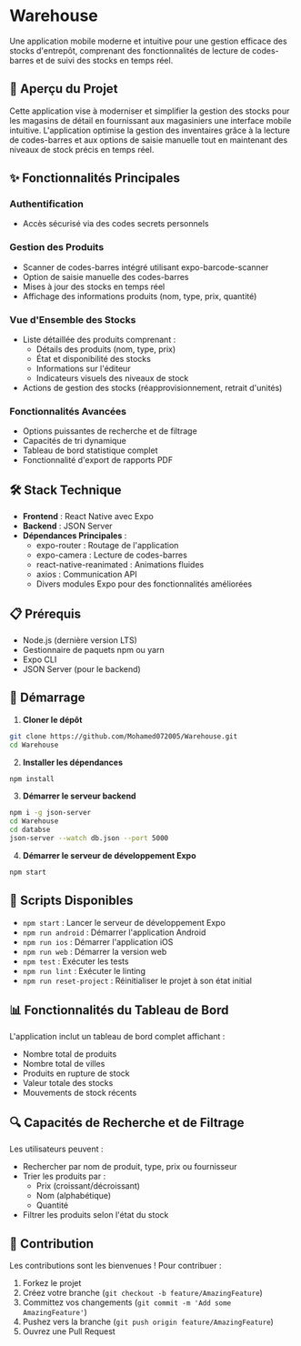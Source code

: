 # Warehouse

Une application mobile moderne et intuitive pour une gestion efficace des stocks d'entrepôt, comprenant des fonctionnalités de lecture de codes-barres et de suivi des stocks en temps réel.

## 🎯 Aperçu du Projet

Cette application vise à moderniser et simplifier la gestion des stocks pour les magasins de détail en fournissant aux magasiniers une interface mobile intuitive. L'application optimise la gestion des inventaires grâce à la lecture de codes-barres et aux options de saisie manuelle tout en maintenant des niveaux de stock précis en temps réel.

## ✨ Fonctionnalités Principales

### Authentification
- Accès sécurisé via des codes secrets personnels

### Gestion des Produits
- Scanner de codes-barres intégré utilisant expo-barcode-scanner
- Option de saisie manuelle des codes-barres
- Mises à jour des stocks en temps réel
- Affichage des informations produits (nom, type, prix, quantité)

### Vue d'Ensemble des Stocks
- Liste détaillée des produits comprenant :
  - Détails des produits (nom, type, prix)
  - État et disponibilité des stocks
  - Informations sur l'éditeur
  - Indicateurs visuels des niveaux de stock
- Actions de gestion des stocks (réapprovisionnement, retrait d'unités)

### Fonctionnalités Avancées
- Options puissantes de recherche et de filtrage
- Capacités de tri dynamique
- Tableau de bord statistique complet
- Fonctionnalité d'export de rapports PDF

## 🛠 Stack Technique

- **Frontend** : React Native avec Expo
- **Backend** : JSON Server
- **Dépendances Principales** :
  - expo-router : Routage de l'application
  - expo-camera : Lecture de codes-barres
  - react-native-reanimated : Animations fluides
  - axios : Communication API
  - Divers modules Expo pour des fonctionnalités améliorées

## 📋 Prérequis

- Node.js (dernière version LTS)
- Gestionnaire de paquets npm ou yarn
- Expo CLI
- JSON Server (pour le backend)

## 🚀 Démarrage

1. **Cloner le dépôt**
```bash
git clone https://github.com/Mohamed072005/Warehouse.git
cd Warehouse
```

2. **Installer les dépendances**
```bash
npm install
```

3. **Démarrer le serveur backend**
```bash
npm i -g json-server
cd Warehouse
cd databse
json-server --watch db.json --port 5000
```

4. **Démarrer le serveur de développement Expo**
```bash
npm start
```

## 📱 Scripts Disponibles

- `npm start` : Lancer le serveur de développement Expo
- `npm run android` : Démarrer l'application Android
- `npm run ios` : Démarrer l'application iOS
- `npm run web` : Démarrer la version web
- `npm test` : Exécuter les tests
- `npm run lint` : Exécuter le linting
- `npm run reset-project` : Réinitialiser le projet à son état initial

## 📊 Fonctionnalités du Tableau de Bord

L'application inclut un tableau de bord complet affichant :
- Nombre total de produits
- Nombre total de villes
- Produits en rupture de stock
- Valeur totale des stocks
- Mouvements de stock récents

## 🔍 Capacités de Recherche et de Filtrage

Les utilisateurs peuvent :
- Rechercher par nom de produit, type, prix ou fournisseur
- Trier les produits par :
  - Prix (croissant/décroissant)
  - Nom (alphabétique)
  - Quantité
- Filtrer les produits selon l'état du stock

## 🤝 Contribution

Les contributions sont les bienvenues ! Pour contribuer :

1. Forkez le projet
2. Créez votre branche (`git checkout -b feature/AmazingFeature`)
3. Committez vos changements (`git commit -m 'Add some AmazingFeature'`)
4. Pushez vers la branche (`git push origin feature/AmazingFeature`)
5. Ouvrez une Pull Request